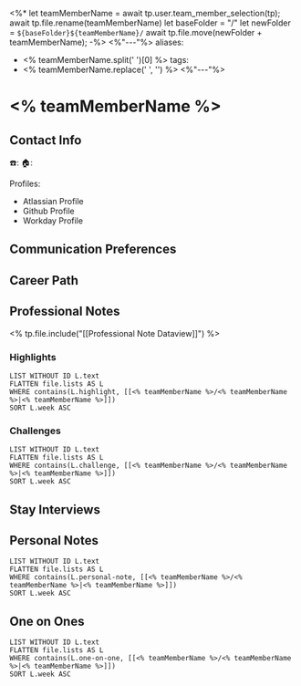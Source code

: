 <%*
let teamMemberName = await tp.user.team_member_selection(tp);
await tp.file.rename(teamMemberName)
let baseFolder = "/" 
let newFolder = `${baseFolder}${teamMemberName}/` 
await tp.file.move(newFolder + teamMemberName);
-%>
<%"---"%>
aliases: 
 - <% teamMemberName.split(' ')[0] %>
tags: 
 - <% teamMemberName.replace(' ', '') %>
<%"---"%>
# <% teamMemberName %>

## Contact Info
☎️: 
🏠: 

Profiles:
- Atlassian Profile
- Github Profile
- Workday Profile

## Communication Preferences

## Career Path

## Professional Notes
<% tp.file.include("[[Professional Note Dataview]]") %>

### Highlights
```dataview
LIST WITHOUT ID L.text
FLATTEN file.lists AS L
WHERE contains(L.highlight, [[<% teamMemberName %>/<% teamMemberName %>|<% teamMemberName %>]])
SORT L.week ASC
```

### Challenges
```dataview
LIST WITHOUT ID L.text
FLATTEN file.lists AS L
WHERE contains(L.challenge, [[<% teamMemberName %>/<% teamMemberName %>|<% teamMemberName %>]])
SORT L.week ASC
```
## Stay Interviews

## Personal Notes

```dataview
LIST WITHOUT ID L.text
FLATTEN file.lists AS L
WHERE contains(L.personal-note, [[<% teamMemberName %>/<% teamMemberName %>|<% teamMemberName %>]])
SORT L.week ASC
```

## One on Ones
```dataview
LIST WITHOUT ID L.text
FLATTEN file.lists AS L
WHERE contains(L.one-on-one, [[<% teamMemberName %>/<% teamMemberName %>|<% teamMemberName %>]])
SORT L.week ASC
```